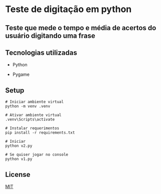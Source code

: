 # Teste de digitação em python

## Teste que mede o tempo e média de acertos do usuário digitando uma frase

## Tecnologias utilizadas

* Python

* Pygame

## Setup

```console
# Iniciar ambiente virtual
python -m venv .venv

# Ativar ambiente virtual
.venv\Scripts\activate

# Instalar requerimentos
pip install -r requirements.txt

# Iniciar
python v2.py

# Se quiser jogar no console
python v1.py
```

## License

[MIT](https://api.github.com/licenses/mit)
